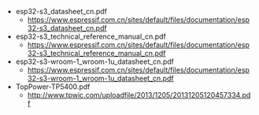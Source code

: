 - esp32-s3_datasheet_cn.pdf
	- https://www.espressif.com.cn/sites/default/files/documentation/esp32-s3_datasheet_cn.pdf
- esp32-s3_technical_reference_manual_cn.pdf
	- https://www.espressif.com.cn/sites/default/files/documentation/esp32-s3_technical_reference_manual_cn.pdf
- esp32-s3-wroom-1_wroom-1u_datasheet_cn.pdf
	- https://www.espressif.com.cn/sites/default/files/documentation/esp32-s3-wroom-1_wroom-1u_datasheet_cn.pdf
- TopPower-TP5400.pdf
	- http://www.tpwic.com/uploadfile/2013/1205/20131205120457334.pdf